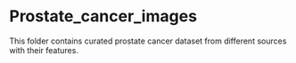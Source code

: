 # Prostate_cancer_images
This folder contains curated prostate cancer dataset from different sources with their features. 
